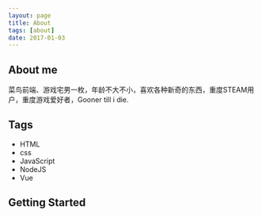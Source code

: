 ```yaml
---
layout: page
title: About
tags: [about]
date: 2017-01-03
---
```


## About me

菜鸟前端、游戏宅男一枚，年龄不大不小，喜欢各种新奇的东西，重度STEAM用户，重度游戏爱好者，Gooner till i die.

## Tags

* HTML
* css
* JavaScript
* NodeJS
* Vue

## Getting Started


